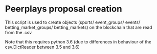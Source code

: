 # Peerplays proposal creation #

This script is used to create objects (sports/ event_groups/ events/ betting_market_groups/ betting_markets) on the blockchain that are read from the .csv

Note that this requires python 3.6 (due to differences in behaviour of the csv.DictReader between 3.5 and 3.6)
